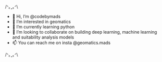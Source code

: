 /ᐠ｡ꞈ｡ᐟ\\

- 👋 Hi, I’m @codebymads
- 👀 I’m interested in geomatics
- 🌱 I’m currently learning python
- 💞️ I’m looking to collaborate on building deep learning, machine learning and suitability analysis models
- 📫 You can reach me on insta @geomatics.mads

/ᐠ｡ꞈ｡ᐟ\

